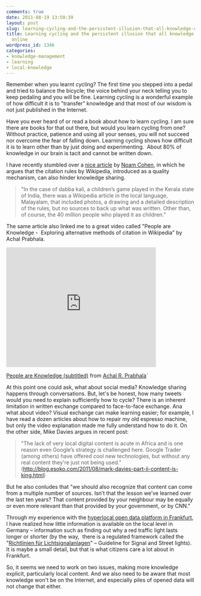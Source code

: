 ```yaml
---
comments: true
date: 2011-08-19 13:59:39
layout: post
slug: learning-cycling-and-the-persistent-illusion-that-all-knowledge-can-be-accessed-online
title: Learning cycling and the persistent illusion that all knowledge can be accessed
  online
wordpress_id: 1346
categories:
- knowledge-management
- learning
- local-knowledge
---
```


Remember when you learnt cycling? The first time you stepped into a pedal and tried to balance the bicycle; the voice behind your neck telling you to keep pedaling and you will be fine. Learning cycling is a wonderful example of how difficult it is to "transfer" knowledge and that most of our wisdom is not just published in the Internet.

Have you ever heard of or read a book about how to learn cycling. I am sure there are books for that out there, but would you learn cycling from one? Without practice, patience and using all your senses, you will not succeed nor overcome the fear of falling down. Learning cycling shows how difficult it is to learn other than by just doing and experimenting.  About 80% of knowledge in our brain is tacit and cannot be written down.

I have recently stumbled over a [nice article](http://www.nytimes.com/2011/08/08/business/media/a-push-to-redefine-knowledge-at-wikipedia.html?_r=3&nl=todaysheadlines&emc=tha26) by [Noam Cohen](http://twitter.com/#!/noamcohen), in which he argues that the citation rules by Wikipedia, introduced as a quality mechanism, can also hinder knowledge sharing.


> "In the case of dabba kali, a children’s game played in the Kerala state of India, there was a Wikipedia article in the local language, Malayalam, that included photos, a drawing and a detailed description of the rules, but no sources to back up what was written. Other than, of course, the 40 million people who played it as children."


The same article also linked me to a great video called "People are Knowledge -  Exploring alternative methods of citation in Wikipedia" by Achal Prabhala.

<iframe src="http://player.vimeo.com/video/26469276?title=0&amp;byline=0&amp;portrait=0" width="400" height="320" frameborder="0"></iframe>

[People are Knowledge (subtitled)](http://vimeo.com/26469276) from [Achal R. Prabhala](http://vimeo.com/user7786138)`

At this point one could ask, what about social media? Knowledge sharing happens through conversations. But, let's be honest, how many tweets would you need to explain sufficiently how to cycle? There is an inherent limitation in written exchange compared to face-to-face exchange. Ana what about video? Visual exchange can make learning easier; for example, I have read a dozen articles about how to repair my old espresso machine, but only the video explanation made me fully understand how to do it.
On the other side, Mike Davies argues in recent post:


> "The lack of very local digital content is acute in Africa and is one reason even Google’s strategy is challenged here. Google Trader (among others) have offered cool new technologies, but without any real content they're just not being used." (http://blog.esoko.com/2011/08/mark-davies-part-ii-content-is-king.html)

But he also conludes that "we should also recognize that content can come from a multiple number of sources. Isn’t that the lesson we’ve learned over the last ten years? That content provided by your neighbour may be equally or even more relevant than that provided by your government, or by CNN."


Through my experience with the [hyperlocal open data platform in Frankfurt](http://www.frankfurt-gestalten.de), I have realized how little information is available on the local level in Germany – information such as finding out why a red traffic light lasts longer or shorter (by the way,  there is a regulated framework called the "[Richtlinien für Lichtsignalanlagen](http://de.wikipedia.org/wiki/Richtlinien_f%C3%BCr_Lichtsignalanlagen)" – Guideline for Signal and Street lights). It is maybe a small detail, but that is what citizens care a lot about in Frankfurt.

So, it seems we need to work on two issues, making more knowledge explicit, particularly local content. And we also need to be aware that most knowledge won't be on the Internet, and especially piles of opened data will not change that either.
